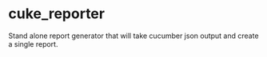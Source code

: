 cuke_reporter
=============

Stand alone report generator that will take cucumber json output and create a single report.
